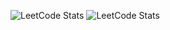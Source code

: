 ![LeetCode Stats](https://leetcard.jacoblin.cool/LegendaryEagle06?theme=dark&font=patrick_hand&ext=activity&width=500&height=200&border=0&radius=20)
![LeetCode Stats](https://leetcard.jacoblin.cool/LegendaryEagle06?theme=dark&font=patrick_hand&ext=heatmap&width=500&height=100&border=0&radius=20&hide=ranking,total-solved-text,easy-solved-count,medium-solved-count,hard-solved-count,username,icon,username-text,easy-solved,medium-solved,hard-solved,total-solved-ring,total-solved,root)
